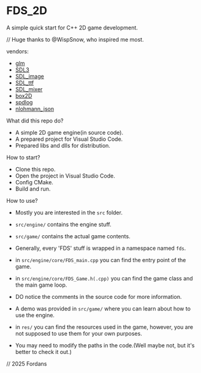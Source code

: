 # FDS_2D
A simple quick start for C++ 2D game development.

//
Huge thanks to @WispSnow, who inspired me most.

vendors:
- [glm](https://github.com/g-truc/glm)
- [SDL3](https://github.com/libsdl-org/SDL)
- [SDL_image](https://github.com/libsdl-org/SDL_image)
- [SDL_ttf](https://github.com/libsdl-org/SDL_ttf)
- [SDL_mixer](https://github.com/libsdl-org/SDL_mixer)
- [box2D](https://github.com/erincatto/Box2D)
- [spdlog](https://github.com/gabime/spdlog)
- [nlohmann_json](https://github.com/nlohmann/json)

What did this repo do?
- A simple 2D game engine(in source code).
- A prepared project for Visual Studio Code.
- Prepared libs and dlls for distribution.

How to start?
- Clone this repo.
- Open the project in Visual Studio Code.
- Config CMake.
- Build and run.

How to use?
- Mostly you are interested in the `src` folder.
- `src/engine/` contains the engine stuff.
- `src/game/` contains the actual game contents.

- Generally, every 'FDS' stuff is wrapped in a namespace named `fds`.
- in `src/engine/core/FDS_main.cpp` you can find the entry point of the game.
- in `src/engine/core/FDS_Game.h(.cpp)` you can find the game class and the main game loop.
- DO notice the comments in the source code for more information.

- A demo was provided in `src/game/` where you can learn about how to use the engine.

- in `res/` you can find the resources used in the game, however, you are not supposed to use them for your own purposes.

- You may need to modify the paths in the code.(Well maybe not, but it's better to check it out.)

// 2025 Fordans